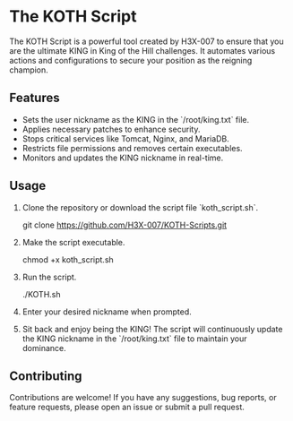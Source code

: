 # The KOTH Script

The KOTH Script is a powerful tool created by H3X-007 to ensure that you are the ultimate KING in King of the Hill challenges. It automates various actions and configurations to secure your position as the reigning champion.

## Features

- Sets the user nickname as the KING in the \`/root/king.txt\` file.
- Applies necessary patches to enhance security.
- Stops critical services like Tomcat, Nginx, and MariaDB.
- Restricts file permissions and removes certain executables.
- Monitors and updates the KING nickname in real-time.

## Usage

1. Clone the repository or download the script file \`koth_script.sh\`.

    
    git clone https://github.com/H3X-007/KOTH-Scripts.git

2. Make the script executable.
  
    chmod +x koth_script.sh
   
3. Run the script.
   
    ./KOTH.sh
   

4. Enter your desired nickname when prompted.

5. Sit back and enjoy being the KING! The script will continuously update the KING nickname in the \`/root/king.txt\` file to maintain your dominance.

## Contributing

Contributions are welcome! If you have any suggestions, bug reports, or feature requests, please open an issue or submit a pull request.
